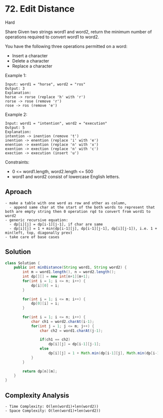 # 72. Edit Distance
Hard

Share
Given two strings word1 and word2, return the minimum number of operations required to convert word1 to word2.

You have the following three operations permitted on a word:

- Insert a character
- Delete a character
- Replace a character
 

Example 1:
```
Input: word1 = "horse", word2 = "ros"
Output: 3
Explanation: 
horse -> rorse (replace 'h' with 'r')
rorse -> rose (remove 'r')
rose -> ros (remove 'e')
```
Example 2:
```
Input: word1 = "intention", word2 = "execution"
Output: 5
Explanation: 
intention -> inention (remove 't')
inention -> enention (replace 'i' with 'e')
enention -> exention (replace 'n' with 'x')
exention -> exection (replace 'n' with 'c')
exection -> execution (insert 'u')
 ```

Constraints:

- 0 <= word1.length, word2.length <= 500
- word1 and word2 consist of lowercase English letters.

## Aproach
```
- make a table with one word as row and other as column,
  - append same char at the start of the both words to represent that both are empty string then 0 operation rqd to convert from word1 to word2
- generic recursive equation: 
  - dp[i][j] = dp[i-1][j-1], if char are same
  - dp[i][j] = 1 + min(dp[i-1][j], dp[i-1][j-1], dp[i][j-1]), i.e. 1 + min(left, top, diagonally prev)
- take care of base cases
```

## Solution
```java
class Solution {
    public int minDistance(String word1, String word2) {
        int m = word1.length(), n = word2.length();
        int dp[][] = new int[n+1][m+1];
        for(int i = 1; i <= n; i++) {
            dp[i][0] = i;
        }
        
        for(int i = 1; i <= m; i++) {
            dp[0][i] = i;
        }
        
        for(int i = 1; i <= n; i++) {
            char ch1 = word2.charAt(i-1);
            for(int j = 1; j <= m; j++) {
                char ch2 = word1.charAt(j-1);
                
                if(ch1 == ch2)
                    dp[i][j] = dp[i-1][j-1];
                else
                    dp[i][j] = 1 + Math.min(dp[i-1][j], Math.min(dp[i-1][j-1], dp[i][j-1]));
            }
        }
        
        return dp[n][m];
    }
}
```

## Complexity Analysis
```
- Time Complexity: O(len(word1)+len(word2))
- Space Complexity: O(len(word1)+len(word2))
```
